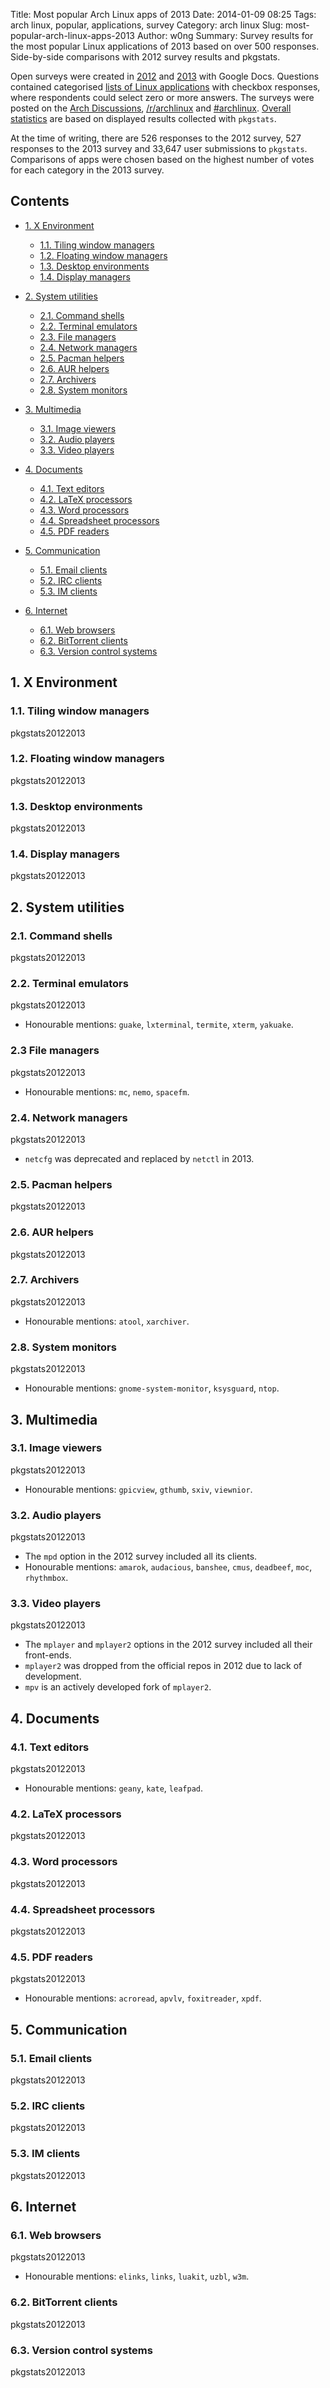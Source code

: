 Title: Most popular Arch Linux apps of 2013
Date: 2014-01-09 08:25
Tags: arch linux, popular, applications, survey
Category: arch linux
Slug: most-popular-arch-linux-apps-2013
Author: w0ng
Summary: Survey results for the most popular Linux applications of 2013 based on over 500 responses. Side-by-side comparisons with 2012 survey results and pkgstats.

Open surveys were created in [2012][lnf12] and [2013][lnf13] with Google Docs.
Questions contained categorised [lists of Linux applications][list] with
checkbox responses, where respondents could select zero or more answers. The
surveys were posted on the [Arch Discussions][lnf13], [/r/archlinux][reddit]
and [#archlinux][irc]. [Overall statistics][stats] are based on displayed
results collected with `pkgstats`. 

At the time of writing, there are 526 responses to the 2012 survey, 527
responses to the 2013 survey and 33,647 user submissions to `pkgstats`.
Comparisons of apps were chosen based on the highest number of votes for each
category in the 2013 survey.

## Contents

-   [1. X Environment](#x-environment)

    -   [1.1. Tiling window managers](#tiling-window-managers)
    -   [1.2. Floating window managers](#floating-window-managers)
    -   [1.3. Desktop environments](#desktop-environments)
    -   [1.4. Display managers](#display-managers)

-   [2. System utilities](#system-utilities)

    -   [2.1. Command shells](#command-shells)
    -   [2.2. Terminal emulators](#terminal-emulators)
    -   [2.3. File managers](#file-managers)
    -   [2.4. Network managers](#network-managers)
    -   [2.5. Pacman helpers](#pacman-helpers)
    -   [2.6. AUR helpers](#aur-helpers)
    -   [2.7. Archivers](#archivers)
    -   [2.8. System monitors](#system-monitors)

-   [3. Multimedia](#multimedia)

    -   [3.1. Image viewers](#image-viewers)
    -   [3.2. Audio players](#audio-players)
    -   [3.3. Video players](#video-players)

-   [4. Documents](#documents)
    -   [4.1. Text editors](#text-editors)
    -   [4.2. LaTeX processors](#latex-processors)
    -   [4.3. Word processors](#word-processors)
    -   [4.4. Spreadsheet processors](#spreadsheet-processors)
    -   [4.5. PDF readers](#pdf-readers)

-   [5. Communication](#communication)
    -   [5.1. Email clients](#email-clients)
    -   [5.2. IRC clients](#irc-clients)
    -   [5.3. IM clients](#im-clients)

-   [6. Internet](#internet)

    -   [6.1. Web browsers](#web-browsers)
    -   [6.2. BitTorrent clients](#bittorrent-clients)
    -   [6.3. Version control systems](#version-control-systems)

<a id="x-environment"></a>
## 1. X Environment

<a id="tiling-window-managers"></a>
### 1.1. Tiling window managers

<canvas id="tilingWM" width="700" height="300"></canvas>
<p class="legend"><span class="legend-red">pkgstats</span><span class="legend-green">2012</span><span class="legend-blue">2013</span></p>

<a id="floating-window-managers"></a>
### 1.2. Floating window managers

<canvas id="floatingWM" width="700" height="300"></canvas>
<p class="legend"><span class="legend-red">pkgstats</span><span class="legend-green">2012</span><span class="legend-blue">2013</span></p>

<a id="desktop-environments"></a>
### 1.3. Desktop environments

<canvas id="desktopEnv" width="700" height="300"></canvas>
<p class="legend"><span class="legend-red">pkgstats</span><span class="legend-green">2012</span><span class="legend-blue">2013</span></p>

<a id="display-managers"></a>
### 1.4. Display managers

<canvas id="displayMgr" width="700" height="300"></canvas>
<p class="legend"><span class="legend-red">pkgstats</span><span class="legend-green">2012</span><span class="legend-blue">2013</span></p>

<a id="system-utilities"></a>
## 2. System utilities

<a id="command-shells"></a>
### 2.1. Command shells

<canvas id="shell" width="700" height="300"></canvas>
<p class="legend"><span class="legend-red">pkgstats</span><span class="legend-green">2012</span><span class="legend-blue">2013</span></p>

<a id="terminal-emulators"></a>
### 2.2. Terminal emulators

<canvas id="term" width="700" height="300"></canvas>
<p class="legend"><span class="legend-red">pkgstats</span><span class="legend-green">2012</span><span class="legend-blue">2013</span></p>

-   Honourable mentions: `guake`, `lxterminal`, `termite`, `xterm`, `yakuake`.

<a id="file-managers"></a>
### 2.3 File managers

<canvas id="fileMgr" width="700" height="300"></canvas>
<p class="legend"><span class="legend-red">pkgstats</span><span class="legend-green">2012</span><span class="legend-blue">2013</span></p>

-   Honourable mentions: `mc`, `nemo`, `spacefm`.

<a id="network-managers"></a>
### 2.4. Network managers

<canvas id="netMgr" width="700" height="300"></canvas>
<p class="legend"><span class="legend-red">pkgstats</span><span class="legend-green">2012</span><span class="legend-blue">2013</span></p>

-   `netcfg` was deprecated and replaced by `netctl` in 2013.

<a id="pacman-helpers"></a>
### 2.5. Pacman helpers

<canvas id="pacman" width="700" height="300"></canvas>
<p class="legend"><span class="legend-red">pkgstats</span><span class="legend-green">2012</span><span class="legend-blue">2013</span></p>

<a id="aur-helpers"></a>
### 2.6. AUR helpers

<canvas id="aur" width="700" height="300"></canvas>
<p class="legend"><span class="legend-red">pkgstats</span><span class="legend-green">2012</span><span class="legend-blue">2013</span></p>

<a id="archivers"></a>
### 2.7. Archivers

<canvas id="archive" width="700" height="300"></canvas>
<p class="legend"><span class="legend-red">pkgstats</span><span class="legend-green">2012</span><span class="legend-blue">2013</span></p>

-   Honourable mentions: `atool`, `xarchiver`.

<a id="system-monitors"></a>
### 2.8. System monitors

<canvas id="monitor" width="700" height="300"></canvas>
<p class="legend"><span class="legend-red">pkgstats</span><span class="legend-green">2012</span><span class="legend-blue">2013</span></p>

-   Honourable mentions: `gnome-system-monitor`, `ksysguard`, `ntop`.

<a id="multimedia"></a>
## 3. Multimedia

<a id="image-viewers"></a>
### 3.1. Image viewers

<canvas id="image" width="700" height="300"></canvas>
<p class="legend"><span class="legend-red">pkgstats</span><span class="legend-green">2012</span><span class="legend-blue">2013</span></p>

-   Honourable mentions: `gpicview`, `gthumb`, `sxiv`, `viewnior`.

<a id="audio-players"></a>
### 3.2. Audio players

<canvas id="audio" width="700" height="300"></canvas>
<p class="legend"><span class="legend-red">pkgstats</span><span class="legend-green">2012</span><span class="legend-blue">2013</span></p>

-   The `mpd` option in the 2012 survey included all its clients.
-   Honourable mentions: `amarok`, `audacious`, `banshee`, `cmus`, `deadbeef`,
    `moc`, `rhythmbox`.

<a id="video-players"></a>
### 3.3. Video players

<canvas id="video" width="700" height="300"></canvas>
<p class="legend"><span class="legend-red">pkgstats</span><span class="legend-green">2012</span><span class="legend-blue">2013</span></p>

-   The `mplayer` and `mplayer2` options in the 2012 survey included all their
    front-ends.
-   `mplayer2` was dropped from the official repos in 2012 due to lack of
    development.
-   `mpv` is an actively developed fork of `mplayer2`.

<a id="documents"></a>
## 4. Documents

<a id="text-editors"></a>
### 4.1. Text editors

<canvas id="editor" width="700" height="300"></canvas>
<p class="legend"><span class="legend-red">pkgstats</span><span class="legend-green">2012</span><span class="legend-blue">2013</span></p>

-   Honourable mentions: `geany`, `kate`, `leafpad`.

<a id="latex-processors"></a>
### 4.2. LaTeX processors

<canvas id="latex" width="700" height="300"></canvas>
<p class="legend"><span class="legend-red">pkgstats</span><span class="legend-green">2012</span><span class="legend-blue">2013</span></p>

<a id="word-processors"></a>
### 4.3. Word processors

<canvas id="word" width="700" height="300"></canvas>
<p class="legend"><span class="legend-red">pkgstats</span><span class="legend-green">2012</span><span class="legend-blue">2013</span></p>

<a id="spreadsheet-processors"></a>
### 4.4. Spreadsheet processors

<canvas id="spreadsheet" width="700" height="300"></canvas>
<p class="legend"><span class="legend-red">pkgstats</span><span class="legend-green">2012</span><span class="legend-blue">2013</span></p>

<a id="pdf-readers"></a>
### 4.5. PDF readers

<canvas id="pdf" width="700" height="300"></canvas>
<p class="legend"><span class="legend-red">pkgstats</span><span class="legend-green">2012</span><span class="legend-blue">2013</span></p>

-   Honourable mentions: `acroread`, `apvlv`, `foxitreader`, `xpdf`.

<a id="communication"></a>
## 5. Communication

<a id="email-clients"></a>
### 5.1. Email clients

<canvas id="email" width="700" height="300"></canvas>
<p class="legend"><span class="legend-red">pkgstats</span><span class="legend-green">2012</span><span class="legend-blue">2013</span></p>

<a id="irc-clients"></a>
### 5.2. IRC clients

<canvas id="irc" width="700" height="300"></canvas>
<p class="legend"><span class="legend-red">pkgstats</span><span class="legend-green">2012</span><span class="legend-blue">2013</span></p>

<a id="im-clients"></a>
### 5.3. IM clients

<canvas id="im" width="700" height="300"></canvas>
<p class="legend"><span class="legend-red">pkgstats</span><span class="legend-green">2012</span><span class="legend-blue">2013</span></p>

<a id="internet"></a>
## 6. Internet 

<a id="web-browsers"></a>
### 6.1. Web browsers

<canvas id="web" width="700" height="300"></canvas>
<p class="legend"><span class="legend-red">pkgstats</span><span class="legend-green">2012</span><span class="legend-blue">2013</span></p>

-   Honourable mentions: `elinks`, `links`, `luakit`, `uzbl`, `w3m`.

<a id="bittorrent-clients"></a>
### 6.2. BitTorrent clients

<canvas id="bt" width="700" height="300"></canvas>
<p class="legend"><span class="legend-red">pkgstats</span><span class="legend-green">2012</span><span class="legend-blue">2013</span></p>

<a id="version-control-systems"></a>
### 6.3. Version control systems

<canvas id="vcs" width="700" height="300"></canvas>
<p class="legend"><span class="legend-red">pkgstats</span><span class="legend-green">2012</span><span class="legend-blue">2013</span></p>

[lnf12]: https://bbs.archlinux.org/viewtopic.php?id=138281
[lnf13]: https://bbs.archlinux.org/viewtopic.php?id=174764
[list]: https://wiki.archlinux.org/index.php/List_of_Applications
[reddit]: http://www.reddit.com/r/archlinux/comments/1u0qvt/survey_most_popular_archlinux_apps_2013/
[irc]: https://wiki.archlinux.org/index.php/IRC_Channel
[stats]: https://www.archlinux.de/?page=Statistics
